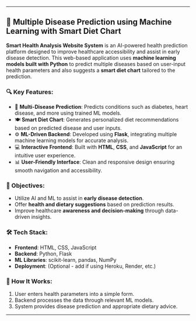 
---

## 🧠 Multiple Disease Prediction using Machine Learning with Smart Diet Chart

**Smart Health Analysis Website System** is an AI-powered health prediction platform designed to improve healthcare accessibility and assist in early disease detection. This web-based application uses **machine learning models built with Python** to predict multiple diseases based on user-input health parameters and also suggests a **smart diet chart** tailored to the prediction.

### 🔍 Key Features:

* 🧬 **Multi-Disease Prediction**: Predicts conditions such as diabetes, heart disease, and more using trained ML models.
* 🍽️ **Smart Diet Chart**: Generates personalized diet recommendations based on predicted disease and user inputs.
* ⚙️ **ML-Driven Backend**: Developed using **Flask**, integrating multiple machine learning models for accurate analysis.
* 💻 **Interactive Frontend**: Built with **HTML**, **CSS**, and **JavaScript** for an intuitive user experience.
* 📊 **User-Friendly Interface**: Clean and responsive design ensuring smooth navigation and accessibility.

### 🎯 Objectives:

* Utilize AI and ML to assist in **early disease detection**.
* Offer **health and dietary suggestions** based on prediction results.
* Improve healthcare **awareness and decision-making** through data-driven insights.

### 🛠️ Tech Stack:

* **Frontend**: HTML, CSS, JavaScript
* **Backend**: Python, Flask
* **ML Libraries**: scikit-learn, pandas, NumPy
* **Deployment**: (Optional - add if using Heroku, Render, etc.)

### 🚀 How It Works:

1. User enters health parameters into a simple form.
2. Backend processes the data through relevant ML models.
3. System provides disease prediction and appropriate dietary advice.

---



